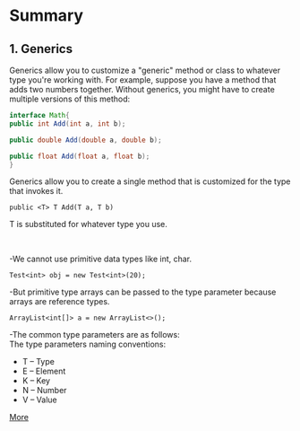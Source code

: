 # Summary

## 1. Generics

Generics allow you to customize a "generic" method or class to whatever type you're working with. For example, suppose you have a method that adds two numbers together. Without generics, you might have to create multiple versions of this method:

```java
interface Math{
public int Add(int a, int b);

public double Add(double a, double b);

public float Add(float a, float b);
}
```
Generics allow you to create a single method that is customized for the type that invokes it.
```
public <T> T Add(T a, T b)
```
T is substituted for whatever type you use.

<br>

-We cannot use primitive data types like int, char.
```
Test<int> obj = new Test<int>(20); 
```
-But primitive type arrays can be passed to the type parameter because arrays are reference types.
```
ArrayList<int[]> a = new ArrayList<>();

```

-The common type parameters are as follows:
<br>
The type parameters naming conventions:
- T – Type
- E – Element
- K – Key
- N – Number
- V – Value

[More](https://www.baeldung.com/java-generics)